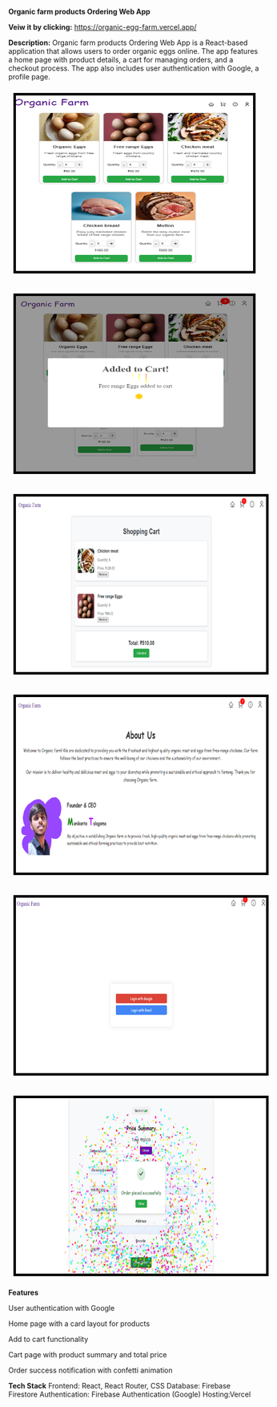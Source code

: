 **Organic farm products Ordering Web App**

 **Veiw it by clicking:** https://organic-egg-farm.vercel.app/
 
**Description:**
Organic farm products Ordering Web App is a React-based application that allows users to order organic eggs online. The app features a home page with product details, a cart for managing orders, and a checkout process. The app also includes user authentication with Google, a profile page.

<div style="display: flex; flex-direction: row; flex-wrap: wrap; justify-content: space-around; gap: 20px;">
  <img src="./assets/Home.png" alt="Screenshot 1" width="500" height="350" style="border: 5px solid black; margin: 10px;" />
  <img src="./assets/Home1.png" alt="Screenshot 2" width="500" height="350" style="border: 5px solid black; margin: 10px;" />
  <img src="./assets/Cart.png" alt="Screenshot 3" width="500" height="350" style="border: 5px solid black; margin: 10px;" />
  <img src="./assets/Aboutus.png" alt="Screenshot 4" width="500" height="350" style="border: 5px solid black; margin: 10px;" />
  <img src="./assets/login.png" alt="Screenshot 5" width="500" height="350"  style="border: 5px solid black; margin: 10px;" />
  <img src="./assets/order.png" alt="Screenshot 6" width="500" height="350" style="border: 5px solid black; margin: 10px;" />
</div>

**Features**

User authentication with Google

Home page with a card layout for products

Add to cart functionality

Cart page with product summary and total price

Order success notification with confetti animation

**Tech Stack**
Frontend: React, React Router, CSS
Database: Firebase Firestore
Authentication: Firebase Authentication (Google)
Hosting:Vercel
